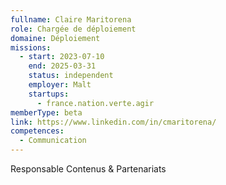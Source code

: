 ```yaml
---
fullname: Claire Maritorena
role: Chargée de déploiement
domaine: Déploiement
missions:
  - start: 2023-07-10
    end: 2025-03-31
    status: independent
    employer: Malt
    startups:
      - france.nation.verte.agir
memberType: beta
link: https://www.linkedin.com/in/cmaritorena/
competences:
  - Communication
---
```

Responsable Contenus & Partenariats